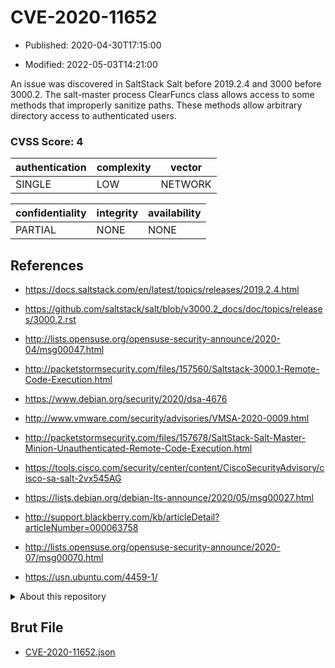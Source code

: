 # CVE-2020-11652

- Published: 2020-04-30T17:15:00

- Modified: 2022-05-03T14:21:00

An issue was discovered in SaltStack Salt before 2019.2.4 and 3000 before 3000.2. The salt-master process ClearFuncs class allows access to some methods that improperly sanitize paths. These methods allow arbitrary directory access to authenticated users.

### CVSS Score: **4**

| authentication | complexity | vector |
| --- | --- | --- |
| SINGLE | LOW | NETWORK |

| confidentiality | integrity | availability |
| --- | --- | --- |
| PARTIAL | NONE | NONE |

## References

* https://docs.saltstack.com/en/latest/topics/releases/2019.2.4.html

* https://github.com/saltstack/salt/blob/v3000.2_docs/doc/topics/releases/3000.2.rst

* http://lists.opensuse.org/opensuse-security-announce/2020-04/msg00047.html

* http://packetstormsecurity.com/files/157560/Saltstack-3000.1-Remote-Code-Execution.html

* https://www.debian.org/security/2020/dsa-4676

* http://www.vmware.com/security/advisories/VMSA-2020-0009.html

* http://packetstormsecurity.com/files/157678/SaltStack-Salt-Master-Minion-Unauthenticated-Remote-Code-Execution.html

* https://tools.cisco.com/security/center/content/CiscoSecurityAdvisory/cisco-sa-salt-2vx545AG

* https://lists.debian.org/debian-lts-announce/2020/05/msg00027.html

* http://support.blackberry.com/kb/articleDetail?articleNumber=000063758

* http://lists.opensuse.org/opensuse-security-announce/2020-07/msg00070.html

* https://usn.ubuntu.com/4459-1/

<details>
<summary>About this repository</summary> 

  This repository is part of the project [Live Hack CVE](https://github.com/Live-Hack-CVE). Main website can be found [www.live-hack.org](https://www.live-hack.org) 
  
  Made by [Sn0wAlice](https://github.com/Sn0wAlice) for the people that care about security and need to have a feed of the latest CVEs. Hope you enjoy it, don't forget to star the repo and follow me on [Twitter](https://twitter.com/Sn0wAlice) and [Github](https://github.com/Sn0wAlice). And that is my [personnal website](https://www.alice-snow.me/)

  - [Home Page](https://github.com/Live-Hack-CVE)
  - [Framework](https://github.com/Live-Hack-CVE/cve-framework)
  - [CVE database](https://github.com/Live-Hack-CVE/full_database)
  - [Changelog](https://github.com/Live-Hack-CVE/Changelog)
</details>

## Brut File

* [CVE-2020-11652.json](https://raw.githubusercontent.com/Live-Hack-CVE/full_database/main/cves/2020/CVE-2020-11652.json)

